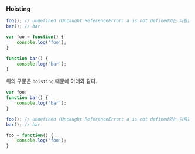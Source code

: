 ### Hoisting

```javascript
foo(); // undefined (Uncaught ReferenceError: a is not defined와는 다름)
bar(); // bar

var foo = function() {
    console.log('foo');
}

function bar() {
    console.log('bar');
}
```

위의 구문은 `hoisting` 때문에 아래와 같다.

```javascript
var foo;
function bar() {
    console.log('bar');
}

foo(); // undefined (Uncaught ReferenceError: a is not defined와는 다름)
bar(); // bar

foo = function() {
    console.log('foo');
}
```


